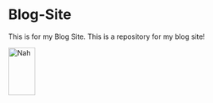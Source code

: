 # Blog-Site
This is for my Blog Site. This is a repository for my blog site!

<img source="Untitled design.png" alt="Nah" height="96" width="54" />
